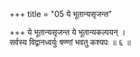 +++
title = "05 ये भूतान्यसृजन्त"

+++
ये भूतान्यसृजन्त ये भूतान्यकल्पयन् ।  
सर्वस्य विद्वानध्वर्युः षण्णां भवतु कश्यपः ॥ ६ ॥